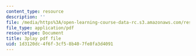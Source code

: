 ```yaml
---
content_type: resource
description: ''
file: /media/https%3A/open-learning-course-data-rc.s3.amazonaws.com/res-10-001-making-science-and-engineering-pictures-a-practical-guide-to-presenting-your-work-spring-2016/1d3120dc4f6f3cf58b407fe8fa3d4091_ox0-ancvQ5g.pdf
file_type: application/pdf
resourcetype: Document
title: 3play pdf file
uid: 1d3120dc-4f6f-3cf5-8b40-7fe8fa3d4091
---
```

